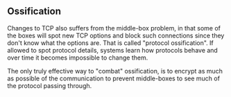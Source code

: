 ## Ossification

Changes to TCP also suffers from the middle-box problem, in that some of the
boxes will spot new TCP options and block such connections since they don't
know what the options are. That is called "protocol ossification". If allowed
to spot protocol details, systems learn how protocols behave and over time it
becomes impossible to change them.

The only truly effective way to "combat" ossification, is to encrypt as much
as possible of the communication to prevent middle-boxes to see much of the
protocol passing through.
